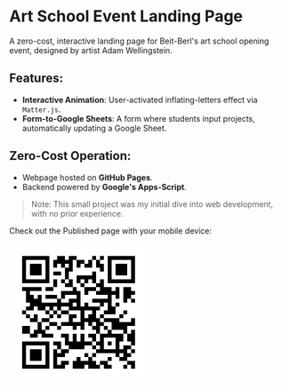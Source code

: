 # Art School Event Landing Page

A zero-cost, interactive landing page for Beit-Berl's art school opening event, 
designed by artist Adam Wellingstein.

## Features:
- **Interactive Animation**: User-activated inflating-letters effect via `Matter.js`.
- **Form-to-Google Sheets**: A form where students input projects, automatically updating a Google Sheet.

## Zero-Cost Operation:
- Webpage hosted on **GitHub Pages**.
- Backend powered by **Google's Apps-Script**.

> Note: This small project was my initial dive into web development, with no prior experience.

Check out the Published page with your mobile device:

![QR Code](Avodot_QR_Code.png)

